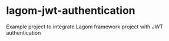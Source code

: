 # lagom-jwt-authentication
Example project to integrate Lagom framework project with JWT authentication